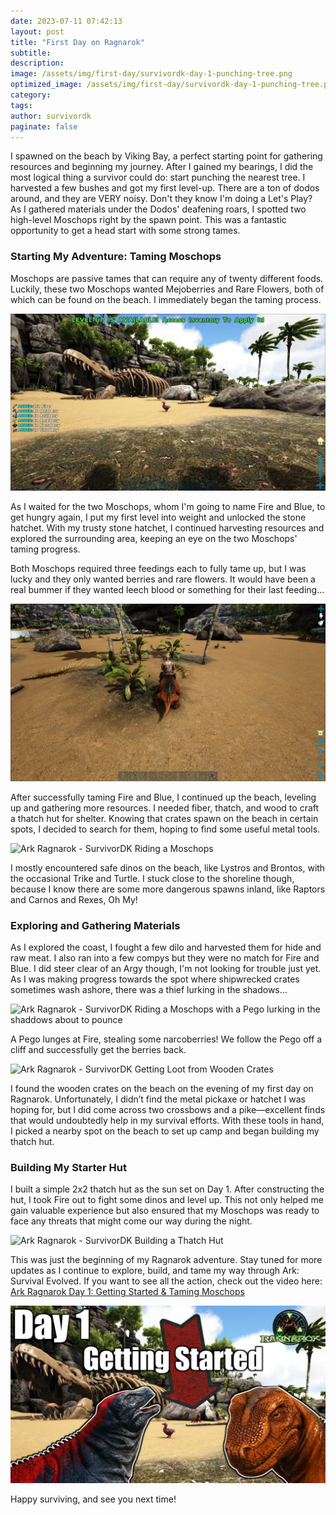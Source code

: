 ```yaml
---
date: 2023-07-11 07:42:13
layout: post
title: "First Day on Ragnarok"
subtitle:
description:
image: /assets/img/first-day/survivordk-day-1-punching-tree.png
optimized_image: /assets/img/first-day/survivordk-day-1-punching-tree.png
category:
tags: 
author: survivordk
paginate: false
---
```


I spawned on the beach by Viking Bay, a perfect starting point for gathering resources and beginning my journey.  After I gained my bearings, I did the most logical thing a survivor could do: start punching the nearest tree.  I harvested a few bushes and got my first level-up.  There are a ton of dodos around, and they are VERY noisy.  Don't they know I'm doing a Let's Play?  As I gathered materials under the Dodos' deafening roars, I spotted two high-level Moschops right by the spawn point. This was a fantastic opportunity to get a head start with some strong tames.

### Starting My Adventure: Taming Moschops

Moschops are passive tames that can require any of twenty different foods. Luckily, these two Moschops wanted Mejoberries and Rare Flowers, both of which can be found on the beach. I immediately began the taming process.

![Ark Ragnarok - SurvivorDK Day 1: Blue the Moschops on Viking Bay Beach](/assets/img/week-01/survivordk-day-1.png)

As I waited for the two Moschops, whom I'm going to name Fire and Blue, to get hungry again, I put my first level into weight and unlocked the stone hatchet. With my trusty stone hatchet, I continued harvesting resources and explored the surrounding area, keeping an eye on the two Moschops' taming progress.

Both Moschops required three feedings each to fully tame up, but I was lucky and they only wanted berries and rare flowers.  It would have been a real bummer if they wanted leech blood or something for their last feeding...

![Ark Ragnarok - SurvivorDK on Fire](/assets/img/first-day/survivordk-day-1-viking-bay.jpg)

After successfully taming Fire and Blue, I continued up the beach, leveling up and gathering more resources. I needed fiber, thatch, and wood to craft a thatch hut for shelter. Knowing that crates spawn on the beach in certain spots, I decided to search for them, hoping to find some useful metal tools.

![Ark Ragnarok - SurvivorDK Riding a Moschops](/assets/img/first-day/survivordk-day-1-riding-moschops.png)

I mostly encountered safe dinos on the beach, like Lystros and Brontos, with the occasional Trike and Turtle.  I stuck close to the shoreline though, because I know there are some more dangerous spawns inland, like Raptors and Carnos and Rexes, Oh My!

### Exploring and Gathering Materials

As I explored the coast, I fought a few dilo and harvested them for hide and raw meat.  I also ran into a few compys but they were no match for Fire and Blue.  I did steer clear of an Argy though, I'm not looking for trouble just yet.  As I was making progress towards the spot where shipwrecked crates sometimes wash ashore, there was a thief lurking in the shadows...

![Ark Ragnarok - SurvivorDK Riding a Moschops with a Pego lurking in the shaddows about to pounce](/assets/img/first-day/survivordk-day-1-pego-stealing.png)

A Pego lunges at Fire, stealing some narcoberries!  We follow the Pego off a cliff and successfully get the berries back.

![Ark Ragnarok - SurvivorDK Getting Loot from Wooden Crates](/assets/img/first-day/survivordk-day-1-crates.png)

I found the wooden crates on the beach on the evening of my first day on Ragnarok.  Unfortunately, I didn’t find the metal pickaxe or hatchet I was hoping for, but I did come across two crossbows and a pike—excellent finds that would undoubtedly help in my survival efforts. With these tools in hand, I picked a nearby spot on the beach to set up camp and began building my thatch hut.

### Building My Starter Hut

I built a simple 2x2 thatch hut as the sun set on Day 1. After constructing the hut, I took Fire out to fight some dinos and level up. This not only helped me gain valuable experience but also ensured that my Moschops was ready to face any threats that might come our way during the night.

![Ark Ragnarok - SurvivorDK Building a Thatch Hut](/assets/img/first-day/survivordk-day-1-building-hut.png)

This was just the beginning of my Ragnarok adventure. Stay tuned for more updates as I continue to explore, build, and tame my way through Ark: Survival Evolved. If you want to see all the action, check out the video here: [Ark Ragnarok Day 1: Getting Started & Taming Moschops](https://www.youtube.com/watch?v=BTqesoTGVsU&t=975s)

[![Ark Ragnarok - SurvivorDK Day 1](/assets/img/first-day/survivordk-day-1-thumbnail.png)](https://youtu.be/BTqesoTGVsU)

Happy surviving, and see you next time!

